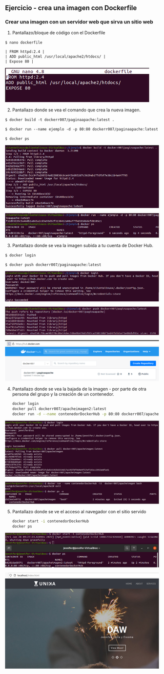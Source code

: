 ## Ejercicio - crea una imagen con Dockerfile

### Crear una imagen con un servidor web que sirva un sitio web

1. Pantallazo/bloque de código con el Dockerfile

`$ nano dockerfile`

    | FROM httpd:2.4 |
    | ADD public_html /usr/local/apache2/htdocs/ |
    | Expose 80 |

![](https://github.com/JenniferDiez/tareaDocker/blob/71e623c28a8915e848ffd41fd10271483f898653/imagen%20con%20Dockerfile/capturas/cap%201.png)

2. Pantallazo donde se vea el comando que crea la nueva imagen.

`$ docker build -t dockerr007/paginaapache:latest .`

`$ docker run --name ejemplo -d -p 80:80 dockerr007/paginaapache:latest`

`$ docker ps`

![](https://github.com/JenniferDiez/tareaDocker/blob/71e623c28a8915e848ffd41fd10271483f898653/imagen%20con%20Dockerfile/capturas/captura%201.png)

![](https://github.com/JenniferDiez/tareaDocker/blob/71e623c28a8915e848ffd41fd10271483f898653/imagen%20con%20Dockerfile/capturas/captura%202.png)

3. Pantallazo donde se vea la imagen subida a tu cuenta de Docker Hub.

`$ docker login`

`$ docker push dockerr007/paginaapache:latest`

![](https://github.com/JenniferDiez/tareaDocker/blob/71e623c28a8915e848ffd41fd10271483f898653/imagen%20con%20Dockerfile/capturas/captura%203.png)

![](https://github.com/JenniferDiez/tareaDocker/blob/71e623c28a8915e848ffd41fd10271483f898653/imagen%20con%20Dockerfile/capturas/captura%204.png)

![](https://github.com/JenniferDiez/tareaDocker/blob/71e623c28a8915e848ffd41fd10271483f898653/imagen%20con%20Dockerfile/capturas/captura%204.1.png)

4. Pantallazo donde se vea la bajada de la imagen - por parte de otra persona del grupo y la creación de un contenedor.

   ```bash
   docker login
   docker pull dockerr007/apacheimagen2:latest
   docker run -d --name contenedorDockerHub -p 80:80 dockerr007/apacheimagen2:latest
   ```

![](https://github.com/JenniferDiez/tareaDocker/blob/73c2c5ae90f7e79ed8479a8bbd7287e4dd30858d/imagen%20con%20Dockerfile/capturas/image-20220128092805456.png)

![](https://github.com/JenniferDiez/tareaDocker/blob/73c2c5ae90f7e79ed8479a8bbd7287e4dd30858d/imagen%20con%20Dockerfile/capturas/image-20220128092904328.png)


5. Pantallazo donde se ve el acceso al navegador con el sitio servido

   ```bash
   docker start -i contenedorDockerHub
   docker ps
   ```

![](https://github.com/JenniferDiez/tareaDocker/blob/73c2c5ae90f7e79ed8479a8bbd7287e4dd30858d/imagen%20con%20Dockerfile/capturas/image-20220128102800267.png)

![](https://github.com/JenniferDiez/tareaDocker/blob/7053e84e1ac187f79dd351db1d0059bd85347950/imagen%20con%20Dockerfile/capturas/Captura%20pagina.PNG)

